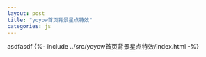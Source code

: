 ```yaml
---
layout: post
title: "yoyow首页背景星点特效"
categories: js
---
```

asdfasdf
{%- include ../src/yoyow首页背景星点特效/index.html -%}
<canvas id="canvas" class="" style="background-color:black" width="100%" height="100%">
<script src="{{ "/_posts/js/yoyow首页背景星点特效/sprite_animate.js" | relative_url }}"></script>